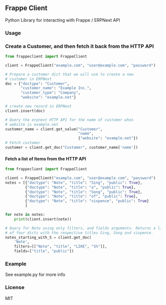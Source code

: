 ## Frappe Client

Python Library for interacting with Frappe / ERPNext API

### Usage

### Create a Customer, and then fetch it back from the HTTP API

```python
from frappeclient import FrappeClient

client = FrappeClient("example.com", "user@example.com", "password")

# Prepare a customer dict that we will use to create a new
# customer in ERPNext
doc = {"doctype": "Customer",
       "customer_name": "Example Inc.",
       "customer_type": "Company",
       "website": "example.net"}

# create new record in ERPNext
client.insert(doc)

# Query the erpnext HTTP API for the name of customer whos
# website is example.net
customer_name = client.get_value("Customer",
                                 "name",
                                 {"website": "example.net"})
# Fetch customer
customer = client.get_doc("Customer", customer_name['name'])
```

#### Fetch a list of Items from the HTTP API
```python
from frappeclient import FrappeClient

client = FrappeClient("example.com", "user@example.com", "password")
notes = [{"doctype": "Note", "title": "Sing", "public": True},
         {"doctype": "Note", "title": "a", "public": True},
         {"doctype": "Note", "title": "Song", "public": True},
         {"doctype": "Note", "title": "of", "public": True},
         {"doctype": "Note", "title": "sixpence", "public": True}
         ]

for note in notes:
    print(client.insert(note))

# Query for Note using only filters, and fields arguments. Returns a list
# of four dicts with the respective titles Sing, Song and sixpence.
notes_starting_with_S = client.get_doc(
    'Note',
    filters=[["Note", "title", "LIKE", "S%"]],
    fields=["title", "public"])
```


### Example

See example.py for more info

### License

MIT
